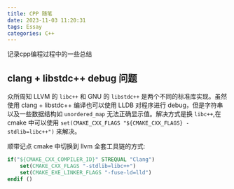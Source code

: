 ```yaml
---
title: CPP 随笔
date: 2023-11-03 11:20:31
tags: Essay
categories: C++
---
```

记录cpp编程过程中的一些总结

## clang + libstdc++ debug 问题

众所周知 LLVM 的 `libc++` 和 GNU 的 `libstdc++` 是两个不同的标准库实现。虽然使用 clang + libstdc++ 编译也可以使用 LLDB 对程序进行 debug，但是字符串以及一些数据结构如 `unordered_map` 无法正确显示值。解决方式是换  `libc++`,在 cmake 中可以使用 `set(CMAKE_CXX_FLAGS "${CMAKE_CXX_FLAGS} -stdlib=libc++")` 来解决。

顺带记点 cmake 中切换到 llvm 全套工具链的方式:

```cmake
if("${CMAKE_CXX_COMPILER_ID}" STREQUAL "Clang")
    set(CMAKE_CXX_FLAGS "-stdlib=libc++")
    set(CMAKE_EXE_LINKER_FLAGS "-fuse-ld=lld")
endif ()
```

